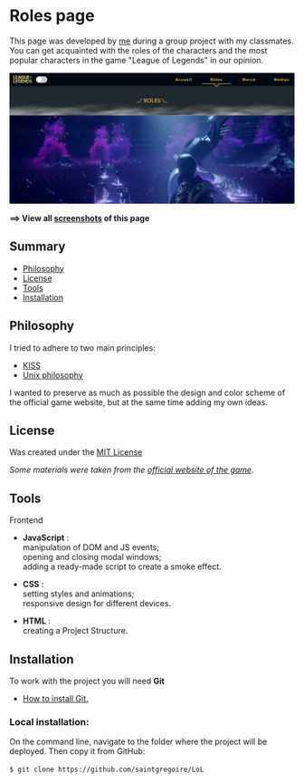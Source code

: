 # Roles page

This page was developed by [me](https://github.com/saintgregoire) during a group project with my classmates.
You can get acquainted with the roles of the characters and the most popular characters in the game "League of Legends" in our opinion.

![roles page](./images/roles_start.png)

**==> View all [screenshots](./RolesScreen.md) of this page**

## Summary

- [Philosophy](#philosophy)
- [License](#license)
- [Tools](#tools)
- [Installation](#installation)

## Philosophy

I tried to adhere to two main principles:

* [KISS](https://en.wikipedia.org/wiki/KISS_principle)
* [Unix philosophy](https://en.wikipedia.org/wiki/Unix_philosophy)

I wanted to preserve as much as possible the design and color scheme of the official game website, but at the same time adding my own ideas.

## License

Was created under the [MIT License](./LICENSE)

*Some materials were taken from the [official website of the game](https://www.leagueoflegends.com/fr-fr/).*

## Tools

Frontend 

* **JavaScript** : <br/>
manipulation of DOM and JS events; <br/>
opening and closing modal windows; <br/>
adding a ready-made script to create a smoke effect.
* **СSS** : <br/>
setting styles and animations;
<br/>responsive design for different devices.

* **HTML** : 
<br/>creating a Project Structure.

## Installation

To work with the project you will need **Git**
* [How to install Git.](https://git-scm.com/book/en/v2/Getting-Started-Installing-Git)

### Local installation:

On the command line, navigate to the folder where the project will be deployed. Then copy it from GitHub:

`$ git clone https://github.com/saintgregoire/LoL`
